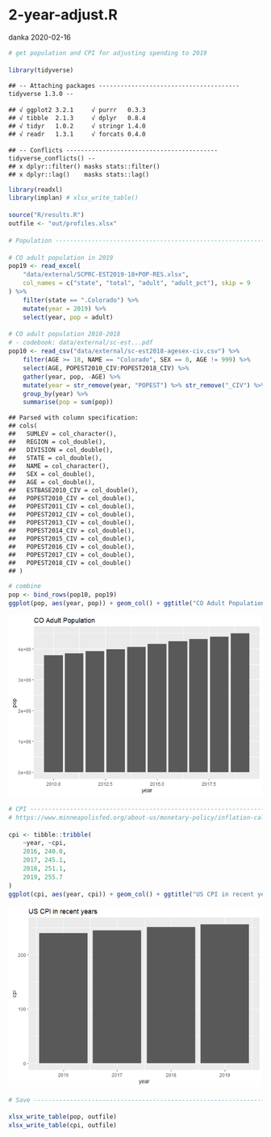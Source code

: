 2-year-adjust.R
================
danka
2020-02-16

``` r
# get population and CPI for adjusting spending to 2019

library(tidyverse)
```

    ## -- Attaching packages --------------------------------------- tidyverse 1.3.0 --

    ## √ ggplot2 3.2.1     √ purrr   0.3.3
    ## √ tibble  2.1.3     √ dplyr   0.8.4
    ## √ tidyr   1.0.2     √ stringr 1.4.0
    ## √ readr   1.3.1     √ forcats 0.4.0

    ## -- Conflicts ------------------------------------------ tidyverse_conflicts() --
    ## x dplyr::filter() masks stats::filter()
    ## x dplyr::lag()    masks stats::lag()

``` r
library(readxl)
library(implan) # xlsx_write_table()

source("R/results.R")
outfile <- "out/profiles.xlsx"

# Population --------------------------------------------------------------

# CO adult population in 2019 
pop19 <- read_excel(
    "data/external/SCPRC-EST2019-18+POP-RES.xlsx",  
    col_names = c("state", "total", "adult", "adult_pct"), skip = 9
) %>%
    filter(state == ".Colorado") %>%
    mutate(year = 2019) %>%
    select(year, pop = adult)

# CO adult population 2010-2018
# - codebook: data/external/sc-est...pdf
pop10 <- read_csv("data/external/sc-est2018-agesex-civ.csv") %>%
    filter(AGE >= 18, NAME == "Colorado", SEX == 0, AGE != 999) %>%
    select(AGE, POPEST2010_CIV:POPEST2018_CIV) %>%
    gather(year, pop, -AGE) %>%
    mutate(year = str_remove(year, "POPEST") %>% str_remove("_CIV") %>% as.numeric()) %>%
    group_by(year) %>%
    summarise(pop = sum(pop))
```

    ## Parsed with column specification:
    ## cols(
    ##   SUMLEV = col_character(),
    ##   REGION = col_double(),
    ##   DIVISION = col_double(),
    ##   STATE = col_double(),
    ##   NAME = col_character(),
    ##   SEX = col_double(),
    ##   AGE = col_double(),
    ##   ESTBASE2010_CIV = col_double(),
    ##   POPEST2010_CIV = col_double(),
    ##   POPEST2011_CIV = col_double(),
    ##   POPEST2012_CIV = col_double(),
    ##   POPEST2013_CIV = col_double(),
    ##   POPEST2014_CIV = col_double(),
    ##   POPEST2015_CIV = col_double(),
    ##   POPEST2016_CIV = col_double(),
    ##   POPEST2017_CIV = col_double(),
    ##   POPEST2018_CIV = col_double()
    ## )

``` r
# combine
pop <- bind_rows(pop10, pop19)
ggplot(pop, aes(year, pop)) + geom_col() + ggtitle("CO Adult Population")
```

![](2-year-adjust_files/figure-gfm/unnamed-chunk-1-1.png)<!-- -->

``` r
# CPI ---------------------------------------------------------------------
# https://www.minneapolisfed.org/about-us/monetary-policy/inflation-calculator/consumer-price-index-1913-

cpi <- tibble::tribble(
    ~year, ~cpi,
    2016, 240.0,
    2017, 245.1,
    2018, 251.1,
    2019, 255.7
)
ggplot(cpi, aes(year, cpi)) + geom_col() + ggtitle("US CPI in recent years")
```

![](2-year-adjust_files/figure-gfm/unnamed-chunk-1-2.png)<!-- -->

``` r
# Save --------------------------------------------------------------------

xlsx_write_table(pop, outfile)
xlsx_write_table(cpi, outfile)
```
